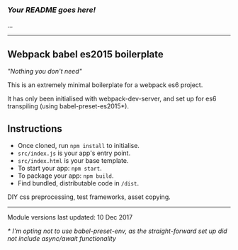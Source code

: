 ### _Your README goes here!_
...
___

## Webpack babel es2015 boilerplate

*"Nothing you don't need"*

This is an extremely minimal boilerplate for a webpack es6 project.

It has only been initialised with webpack-dev-server, and set up for es6 transpiling (using babel-preset-es2015*).

## Instructions

 - Once cloned, run `npm install` to initialise.
 - `src/index.js` is your app's entry point.
 - `src/index.html` is your base template.
 - To start your app: `npm start`.
 - To package your app: `npm build`.
 - Find bundled, distributable code in `/dist`.

DIY css preprocessing, test frameworks, asset copying.
___

Module versions last updated: 10 Dec 2017

_* I'm opting not to use babel-preset-env, as the straight-forward set up did not include async/await functionality_
